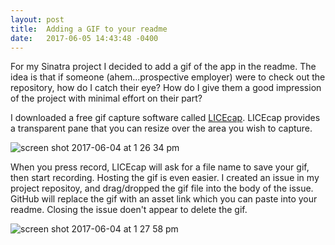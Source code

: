 ```yaml
---
layout: post
title:  Adding a GIF to your readme
date:   2017-06-05 14:43:48 -0400
---
```


For my Sinatra project I decided to add a gif of the app in the readme.  The idea is that if someone (ahem...prospective employer) were to check out the repository, how do I catch their eye?  How do I give them a good impression of the project with minimal effort on their part?

I downloaded a free gif capture software called [LICEcap](http://www.cockos.com/licecap/).  LICEcap provides a transparent pane that you can resize over the area you wish to capture.

![screen shot 2017-06-04 at 1 26 34 pm](https://cloud.githubusercontent.com/assets/8889403/26763880/9c9b7812-4929-11e7-920f-27d11fa8520d.png)

When you press record, LICEcap will ask for a file name to save your gif, then start recording.  Hosting the gif is even easier.  I created an issue in my project repositoy, and drag/dropped the gif file into the body of the issue.  GitHub will replace the gif with an asset link which you can paste into your readme.  Closing the issue doen't appear to delete the gif.

![screen shot 2017-06-04 at 1 27 58 pm](https://cloud.githubusercontent.com/assets/8889403/26763895/2135d63a-492a-11e7-8799-f98f0ab99259.png)
